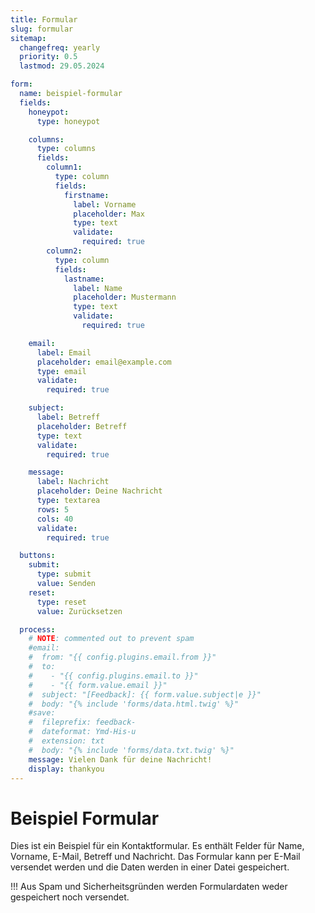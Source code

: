 ```yaml
---
title: Formular
slug: formular
sitemap:
  changefreq: yearly
  priority: 0.5
  lastmod: 29.05.2024

form:
  name: beispiel-formular
  fields:
    honeypot:
      type: honeypot

    columns:
      type: columns
      fields:
        column1:
          type: column
          fields:
            firstname:
              label: Vorname
              placeholder: Max
              type: text
              validate:
                required: true
        column2:
          type: column
          fields:
            lastname:
              label: Name
              placeholder: Mustermann
              type: text
              validate:
                required: true

    email:
      label: Email
      placeholder: email@example.com
      type: email
      validate:
        required: true

    subject:
      label: Betreff
      placeholder: Betreff
      type: text
      validate:
        required: true

    message:
      label: Nachricht
      placeholder: Deine Nachricht
      type: textarea
      rows: 5
      cols: 40
      validate:
        required: true

  buttons:
    submit:
      type: submit
      value: Senden
    reset:
      type: reset
      value: Zurücksetzen

  process:
    # NOTE: commented out to prevent spam
    #email:
    #  from: "{{ config.plugins.email.from }}"
    #  to:
    #    - "{{ config.plugins.email.to }}"
    #    - "{{ form.value.email }}"
    #  subject: "[Feedback]: {{ form.value.subject|e }}"
    #  body: "{% include 'forms/data.html.twig' %}"
    #save:
    #  fileprefix: feedback-
    #  dateformat: Ymd-His-u
    #  extension: txt
    #  body: "{% include 'forms/data.txt.twig' %}"
    message: Vielen Dank für deine Nachricht!
    display: thankyou
---
```


# Beispiel Formular

Dies ist ein Beispiel für ein Kontaktformular. Es enthält Felder für Name, Vorname, E-Mail, Betreff und Nachricht. Das Formular kann per E-Mail versendet werden und die Daten werden in einer Datei gespeichert.

!!! Aus Spam und Sicherheitsgründen werden Formulardaten weder gespeichert noch versendet.
